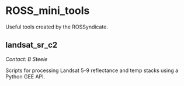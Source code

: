 # ROSS_mini_tools

Useful tools created by the ROSSyndicate.

## landsat_sr_c2

*Contact: B Steele*

Scripts for processing Landsat 5-9 reflectance and temp stacks using a Python GEE API.
